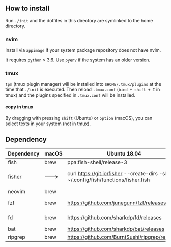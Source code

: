 ## How to install
Run ``./init`` and the dotfiles in this directory are symlinked to the home directory.

### nvim
Install via ``appimage`` if your system package repository does not have nvim.

It requires ``python`` > 3.6.
Use ``pyenv`` if the system has an older version.

### tmux
``tpm`` (tmux plugin manager) will be installed into ``$HOME/.tmux/plugins`` at the time that ``./init`` is executed.
Then reload ``.tmux.conf`` (``bind + shift + I`` in tmux) and the plugins specified in ``.tmux.conf`` will be installed.

#### copy in tmux
By dragging with pressing ``shift`` (Ubuntu) or ``option`` (macOS), you can select texts in your system (not in tmux).

## Dependency

| Dependency        | macOS | Ubuntu 18.04                                                                       | Note |
|-------------------|-------|------------------------------------------------------------------------------------|------|
| fish              | brew  | ppa:fish-shell/release-3                                                           |      |
| [fisher](fisher)  | --->  | curl https://git.io/fisher --create-dirs -sLo ~/.config/fish/functions/fisher.fish | Plugin manager for fish |
| neovim            | brew  |                                                                                    |      |
| fzf               | brew  | https://github.com/junegunn/fzf/releases                                           | Fuzzy search |
| fd                | brew  | https://github.com/sharkdp/fd/releases                                             | Better find |
| bat               | brew  | https://github.com/sharkdp/bat/releases                                            |      |
| ripgrep           | brew  | https://github.com/BurntSushi/ripgrep/releases                                     |      |

[fisher]:https://github.com/jorgebucaran/fisher
